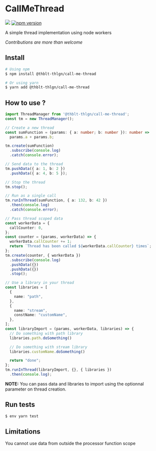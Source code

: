 # CallMeThread

![](https://github.com/thblt-thlgn/call-me-thread/workflows/Run%20tests/badge.svg)
[![npm version](https://badge.fury.io/js/%40thblt-thlgn%2Fcall-me-thread.svg)](https://badge.fury.io/js/%40thblt-thlgn%2Fomdb)

A simple thread implementation using node workers

_Contributions are more than welcome_

## Install

```sh
# Using npm
$ npm install @thblt-thlgn/call-me-thread

# Or using yarn
$ yarn add @thblt-thlgn/call-me-thread
```

## How to use ?

```ts
import ThreadManager from '@thblt-thlgn/call-me-thread';
const tm = new ThreadManager();

// Create a new thread
const sumFunction = (params: { a: number; b: number }): number => 
  params.a + params.b;

tm.create(sumFunction)
  .subscribe(console.log)
  .catch(console.error);

// Send data to the thread
tm.pushData({ a: 1, b: 2 })
  .pushData({ a: 4, b: 5 });

// Stop the thread
tm.stop();

// Run as a single call
tm.runInThread(sumFunction, { a: 132, b: 42 })
  .then(console.log)
  .catch(console.error);

// Pass thread scoped data
const workerData = {
  callCounter: 0,
};
const counter = (params, workerData) => {
  workerData.callCounter += 1;
  return `Thread has been called ${workerData.callCounter} times`;
};
tm.create(counter, { workerData })
  .subscribe(console.log)
  .pushData({})
  .pushData({})
  .stop();

// Use a library in your thread
const libraries = [
  {
    name: "path",
  },
  {
    name: "stream",
    constName: "customName",
  },
];
const libraryImport = (params, workerData, libraries) => {
  // Do something with path library
  libraries.path.doSomething()

  // Do something with stream library
  libraries.customName.doSomething()

  return "done";
};
tm.runInThread(libraryImport, {}, { libraries })
  .then(console.log);
```

__NOTE:__ You can pass data and libraries to import using the optionnal parameter on thread creation.

## Run tests

```sh
$ env yarn test
```

## Limitations
You cannot use data from outside the processor function scope
